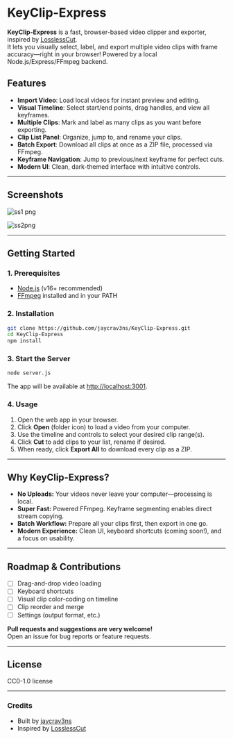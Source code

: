 # KeyClip-Express

**KeyClip-Express** is a fast, browser-based video clipper and exporter, inspired by [LosslessCut](https://github.com/mifi/lossless-cut).  
It lets you visually select, label, and export multiple video clips with frame accuracy—right in your browser!
Powered by a local Node.js/Express/FFmpeg backend.

## Features

- **Import Video**: Load local videos for instant preview and editing.
- **Visual Timeline**: Select start/end points, drag handles, and view all keyframes.
- **Multiple Clips**: Mark and label as many clips as you want before exporting.
- **Clip List Panel**: Organize, jump to, and rename your clips.
- **Batch Export**: Download all clips at once as a ZIP file, processed via FFmpeg.
- **Keyframe Navigation**: Jump to previous/next keyframe for perfect cuts.
- **Modern UI**: Clean, dark-themed interface with intuitive controls.

---

## Screenshots

![ss1 png](https://github.com/user-attachments/assets/e51c5c88-6588-4401-93f4-ffee859a6cf2)

![ss2png](https://github.com/user-attachments/assets/c9a19176-cb74-4044-8077-30eccd84db51)

---

## Getting Started

### 1. Prerequisites

- [Node.js](https://nodejs.org/) (v16+ recommended)
- [FFmpeg](https://ffmpeg.org/) installed and in your PATH

### 2. Installation

```bash
git clone https://github.com/jaycrav3ns/KeyClip-Express.git
cd KeyClip-Express
npm install
```

### 3. Start the Server

```bash
node server.js
```
The app will be available at [http://localhost:3001](http://localhost:3001).

### 4. Usage

1. Open the web app in your browser.
2. Click **Open** (folder icon) to load a video from your computer.
3. Use the timeline and controls to select your desired clip range(s).
4. Click **Cut** to add clips to your list, rename if desired.
5. When ready, click **Export All** to download every clip as a ZIP.

---

## Why KeyClip-Express?

- **No Uploads:** Your videos never leave your computer—processing is local.
- **Super Fast:** Powered FFmpeg. Keyframe segmenting enables direct stream copying.
- **Batch Workflow:** Prepare all your clips first, then export in one go.
- **Modern Experience:** Clean UI, keyboard shortcuts (coming soon!), and a focus on usability.

---

## Roadmap & Contributions

- [ ] Drag-and-drop video loading
- [ ] Keyboard shortcuts
- [ ] Visual clip color-coding on timeline
- [ ] Clip reorder and merge
- [ ] Settings (output format, etc.)

**Pull requests and suggestions are very welcome!**  
Open an issue for bug reports or feature requests.

---

## License

CC0-1.0 license

---

### Credits

- Built by [jaycrav3ns](https://github.com/jaycrav3ns)
- Inspired by [LosslessCut](https://github.com/mifi/lossless-cut)
